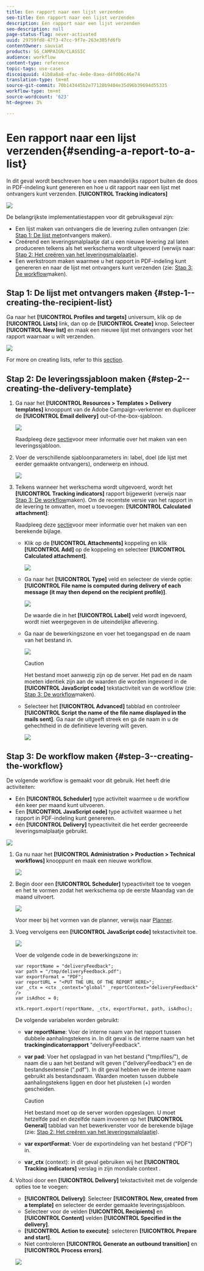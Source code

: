 ```yaml
---
title: Een rapport naar een lijst verzenden
seo-title: Een rapport naar een lijst verzenden
description: Een rapport naar een lijst verzenden
seo-description: null
page-status-flag: never-activated
uuid: 29759fd8-47f3-47cc-9f7e-263e305fd6fb
contentOwner: sauviat
products: SG_CAMPAIGN/CLASSIC
audience: workflow
content-type: reference
topic-tags: use-cases
discoiquuid: 41b8a8a8-efac-4e8e-8aea-d4fd06c46e74
translation-type: tm+mt
source-git-commit: 70b143445b2e77128b9404e35d96b39694d55335
workflow-type: tm+mt
source-wordcount: '623'
ht-degree: 3%

---
```



# Een rapport naar een lijst verzenden{#sending-a-report-to-a-list}

In dit geval wordt beschreven hoe u een maandelijks rapport buiten de doos in PDF-indeling kunt genereren en hoe u dit rapport naar een lijst met ontvangers kunt verzenden. **[!UICONTROL Tracking indicators]**

![](assets/use_case_report_intro.png)

De belangrijkste implementatiestappen voor dit gebruiksgeval zijn:

* Een lijst maken van ontvangers die de levering zullen ontvangen (zie: [Stap 1: De lijst met](#step-1--creating-the-recipient-list)ontvangers maken).
* Creërend een leveringsmalplaatje dat u een nieuwe levering zal laten produceren telkens als het werkschema wordt uitgevoerd (verwijs naar: [Stap 2: Het creëren van het leveringsmalplaatje](#step-2--creating-the-delivery-template)).
* Een werkstroom maken waarmee u het rapport in PDF-indeling kunt genereren en naar de lijst met ontvangers kunt verzenden (zie: [Stap 3: De workflow](#step-3--creating-the-workflow)maken).

## Stap 1: De lijst met ontvangers maken {#step-1--creating-the-recipient-list}

Ga naar het **[!UICONTROL Profiles and targets]** universum, klik op de **[!UICONTROL Lists]** link, dan op de **[!UICONTROL Create]** knop. Selecteer **[!UICONTROL New list]** en maak een nieuwe lijst met ontvangers voor het rapport waarnaar u wilt verzenden.

![](assets/use_case_report_1.png)

For more on creating lists, refer to this [section](../../platform/using/creating-and-managing-lists.md).

## Stap 2: De leveringssjabloon maken {#step-2--creating-the-delivery-template}

1. Ga naar het **[!UICONTROL Resources > Templates > Delivery templates]** knooppunt van de Adobe Campaign-verkenner en dupliceer de **[!UICONTROL Email delivery]** out-of-the-box-sjabloon.

   ![](assets/use_case_report_2.png)

   Raadpleeg deze [sectie](../../delivery/using/about-templates.md)voor meer informatie over het maken van een leveringssjabloon.

1. Voer de verschillende sjabloonparameters in: label, doel (de lijst met eerder gemaakte ontvangers), onderwerp en inhoud.

   ![](assets/use_case_report_3.png)

1. Telkens wanneer het werkschema wordt uitgevoerd, wordt het **[!UICONTROL Tracking indicators]** rapport bijgewerkt (verwijs naar [Stap 3: De workflow](#step-3--creating-the-workflow)maken). Om de recentste versie van het rapport in de levering te omvatten, moet u toevoegen: **[!UICONTROL Calculated attachment]**:

   Raadpleeg deze [sectie](../../delivery/using/attaching-files.md#creating-a-calculated-attachment)voor meer informatie over het maken van een berekende bijlage.

   * Klik op de **[!UICONTROL Attachments]** koppeling en klik **[!UICONTROL Add]** op de koppeling en selecteer **[!UICONTROL Calculated attachment]**.

      ![](assets/use_case_report_4.png)

   * Ga naar het **[!UICONTROL Type]** veld en selecteer de vierde optie: **[!UICONTROL File name is computed during delivery of each message (it may then depend on the recipient profile)]**.

      ![](assets/use_case_report_5.png)

      De waarde die in het **[!UICONTROL Label]** veld wordt ingevoerd, wordt niet weergegeven in de uiteindelijke aflevering.

   * Ga naar de bewerkingszone en voer het toegangspad en de naam van het bestand in.

      ![](assets/use_case_report_6.png)

      >[!CAUTION]
      >
      >Het bestand moet aanwezig zijn op de server. Het pad en de naam moeten identiek zijn aan de waarden die worden ingevoerd in de **[!UICONTROL JavaScript code]** tekstactiviteit van de workflow (zie: [Stap 3: De workflow](#step-3--creating-the-workflow)maken).

   * Selecteer het **[!UICONTROL Advanced]** tabblad en controleer **[!UICONTROL Script the name of the file name displayed in the mails sent]**. Ga naar de uitgeeft streek en ga de naam in u de gehechtheid in de definitieve levering wilt geven.

      ![](assets/use_case_report_6bis.png)

## Stap 3: De workflow maken {#step-3--creating-the-workflow}

De volgende workflow is gemaakt voor dit gebruik. Het heeft drie activiteiten:

* Eén **[!UICONTROL Scheduler]** type activiteit waarmee u de workflow één keer per maand kunt uitvoeren.
* Een **[!UICONTROL JavaScript code]** type activiteit waarmee u het rapport in PDF-indeling kunt genereren.
* één **[!UICONTROL Delivery]** typeactiviteit die het eerder gecreeerde leveringsmalplaatje gebruikt.

![](assets/use_case_report_8.png)

1. Ga nu naar het **[!UICONTROL Administration > Production > Technical workflows]** knooppunt en maak een nieuwe workflow.

   ![](assets/use_case_report_7.png)

1. Begin door een **[!UICONTROL Scheduler]** typeactiviteit toe te voegen en het te vormen zodat het werkschema op de eerste Maandag van de maand uitvoert.

   ![](assets/use_case_report_9.png)

   Voor meer bij het vormen van de planner, verwijs naar [Planner](../../workflow/using/scheduler.md).

1. Voeg vervolgens een **[!UICONTROL JavaScript code]** tekstactiviteit toe.

   ![](assets/use_case_report_10.png)

   Voer de volgende code in de bewerkingszone in:

   ```
   var reportName = "deliveryFeedback";
   var path = "/tmp/deliveryFeedback.pdf";
   var exportFormat = "PDF";
   var reportURL = "<PUT THE URL OF THE REPORT HERE>";
   var _ctx = <ctx _context="global" _reportContext="deliveryFeedback" />
   var isAdhoc = 0;
   
   xtk.report.export(reportName, _ctx, exportFormat, path, isAdhoc);
   ```

   De volgende variabelen worden gebruikt:

   * **var reportName**: Voer de interne naam van het rapport tussen dubbele aanhalingstekens in. In dit geval is de interne naam van het **trackingindicatorrapport** &quot;deliveryFeedback&quot;.
   * **var pad**: Voer het opslagpad in van het bestand (&quot;tmp/files/&quot;), de naam die u aan het bestand wilt geven (&quot;deliveryFeedback&quot;) en de bestandsextensie (&quot;.pdf&quot;). In dit geval hebben we de interne naam gebruikt als bestandsnaam. Waarden moeten tussen dubbele aanhalingstekens liggen en door het plusteken (+) worden gescheiden.

      >[!CAUTION]
      >
      >Het bestand moet op de server worden opgeslagen. U moet hetzelfde pad en dezelfde naam invoeren op het **[!UICONTROL General]** tabblad van het bewerkvenster voor de berekende bijlage (zie: [Stap 2: Het creëren van het leveringsmalplaatje](#step-2--creating-the-delivery-template)).

   * **var exportFormat**: Voer de exportindeling van het bestand (&quot;PDF&quot;) in.
   * **var_ctx** (context): in dit geval gebruiken wij het **[!UICONTROL Tracking indicators]** verslag in zijn mondiale context .

1. Voltooi door een **[!UICONTROL Delivery]** tekstactiviteit met de volgende opties toe te voegen:

   * **[!UICONTROL Delivery]**: Selecteer **[!UICONTROL New, created from a template]** en selecteer de eerder gemaakte leveringssjabloon.
   * Selecteer voor de velden **[!UICONTROL Recipients]** en **[!UICONTROL Content]** velden **[!UICONTROL Specified in the delivery]**.
   * **[!UICONTROL Action to execute]**: selecteren **[!UICONTROL Prepare and start]**.
   * Niet controleren **[!UICONTROL Generate an outbound transition]** en **[!UICONTROL Process errors]**.

   ![](assets/use_case_report_11.png)

